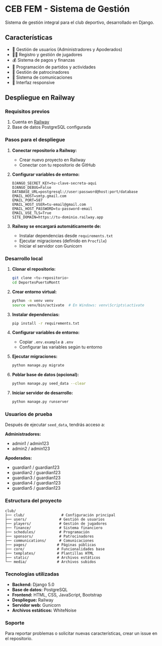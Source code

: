 # CEB FEM - Sistema de Gestión

Sistema de gestión integral para el club deportivo, desarrollado en Django.

## Características

- 👥 Gestión de usuarios (Administradores y Apoderados)
- 🏃‍♂️ Registro y gestión de jugadores
- 💰 Sistema de pagos y finanzas
- 📅 Programación de partidos y actividades
- 🤝 Gestión de patrocinadores
- 📧 Sistema de comunicaciones
- 📱 Interfaz responsive

## Despliegue en Railway

### Requisitos previos

1. Cuenta en [Railway](https://railway.app)
2. Base de datos PostgreSQL configurada

### Pasos para el despliegue

1. **Conectar repositorio a Railway:**
   - Crear nuevo proyecto en Railway
   - Conectar con tu repositorio de GitHub

2. **Configurar variables de entorno:**
   ```
   DJANGO_SECRET_KEY=tu-clave-secreta-aqui
   DJANGO_DEBUG=False
   DATABASE_URL=postgresql://user:password@host:port/database
   EMAIL_HOST=smtp.gmail.com
   EMAIL_PORT=587
   EMAIL_HOST_USER=tu-email@gmail.com
   EMAIL_HOST_PASSWORD=tu-password-email
   EMAIL_USE_TLS=True
   SITE_DOMAIN=https://tu-dominio.railway.app
   ```

3. **Railway se encargará automáticamente de:**
   - Instalar dependencias desde `requirements.txt`
   - Ejecutar migraciones (definido en `Procfile`)
   - Iniciar el servidor con Gunicorn

### Desarrollo local

1. **Clonar el repositorio:**
   ```bash
   git clone <tu-repositorio>
   cd DeportesPuertoMontt
   ```

2. **Crear entorno virtual:**
   ```bash
   python -m venv venv
   source venv/bin/activate  # En Windows: venv\Scripts\activate
   ```

3. **Instalar dependencias:**
   ```bash
   pip install -r requirements.txt
   ```

4. **Configurar variables de entorno:**
   - Copiar `.env.example` a `.env`
   - Configurar las variables según tu entorno

5. **Ejecutar migraciones:**
   ```bash
   python manage.py migrate
   ```

6. **Poblar base de datos (opcional):**
   ```bash
   python manage.py seed_data --clear
   ```

7. **Iniciar servidor de desarrollo:**
   ```bash
   python manage.py runserver
   ```

### Usuarios de prueba

Después de ejecutar `seed_data`, tendrás acceso a:

**Administradores:**
- admin1 / admin123
- admin2 / admin123

**Apoderados:**
- guardian1 / guardian123
- guardian2 / guardian123
- guardian3 / guardian123
- guardian4 / guardian123
- guardian5 / guardian123

### Estructura del proyecto

```
club/
├── club/                 # Configuración principal
├── users/               # Gestión de usuarios
├── players/             # Gestión de jugadores
├── finance/             # Sistema financiero
├── schedules/           # Programación
├── sponsors/            # Patrocinadores
├── communications/      # Comunicaciones
├── pages/              # Páginas públicas
├── core/               # Funcionalidades base
├── templates/          # Plantillas HTML
├── static/             # Archivos estáticos
└── media/              # Archivos subidos
```

### Tecnologías utilizadas

- **Backend:** Django 5.0
- **Base de datos:** PostgreSQL
- **Frontend:** HTML, CSS, JavaScript, Bootstrap
- **Despliegue:** Railway
- **Servidor web:** Gunicorn
- **Archivos estáticos:** WhiteNoise

### Soporte

Para reportar problemas o solicitar nuevas características, crear un issue en el repositorio.